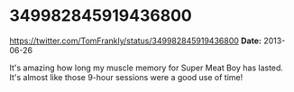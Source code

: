 # 349982845919436800
https://twitter.com/TomFrankly/status/349982845919436800
**Date:** 2013-06-26

It's amazing how long my muscle memory for Super Meat Boy has lasted. It's almost like those 9-hour sessions were a good use of time!
